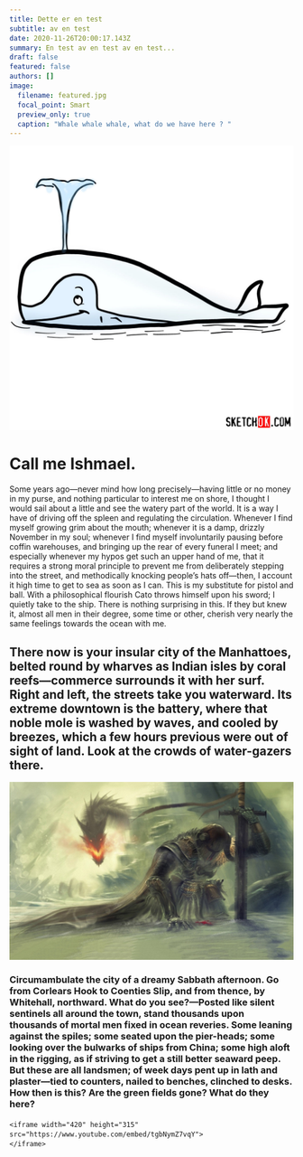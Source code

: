 ```yaml
---
title: Dette er en test
subtitle: av en test
date: 2020-11-26T20:00:17.143Z
summary: En test av en test av en test...
draft: false
featured: false
authors: []
image:
  filename: featured.jpg
  focal_point: Smart
  preview_only: true
  caption: "Whale whale whale, what do we have here ? "
---
```

<!--StartFragment-->

![](featured.jpg)

# Call me Ishmael.

Some years ago—never mind how long precisely—having little or no money in my purse, and nothing particular to interest me on shore, I thought I would sail about a little and see the watery part of the world. It is a way I have of driving off the spleen and regulating the circulation. Whenever I find myself growing grim about the mouth; whenever it is a damp, drizzly November in my soul; whenever I find myself involuntarily pausing before coffin warehouses, and bringing up the rear of every funeral I meet; and especially whenever my hypos get such an upper hand of me, that it requires a strong moral principle to prevent me from deliberately stepping into the street, and methodically knocking people’s hats off—then, I account it high time to get to sea as soon as I can. This is my substitute for pistol and ball. With a philosophical flourish Cato throws himself upon his sword; I quietly take to the ship. There is nothing surprising in this. If they but knew it, almost all men in their degree, some time or other, cherish very nearly the same feelings towards the ocean with me.

## There now is your insular city of the Manhattoes, belted round by wharves as Indian isles by coral reefs—commerce surrounds it with her surf. Right and left, the streets take you waterward. Its extreme downtown is the battery, where that noble mole is washed by waves, and cooled by breezes, which a few hours previous were out of sight of land. Look at the crowds of water-gazers there.

![Dragon](3rvx8ei.jpeg "en drage")

### Circumambulate the city of a dreamy Sabbath afternoon. Go from Corlears Hook to Coenties Slip, and from thence, by Whitehall, northward. What do you see?—Posted like silent sentinels all around the town, stand thousands upon thousands of mortal men fixed in ocean reveries. Some leaning against the spiles; some seated upon the pier-heads; some looking over the bulwarks of ships from China; some high aloft in the rigging, as if striving to get a still better seaward peep. But these are all landsmen; of week days pent up in lath and plaster—tied to counters, nailed to benches, clinched to desks. How then is this? Are the green fields gone? What do they here?

`<iframe width="420" height="315"`\
`src="https://www.youtube.com/embed/tgbNymZ7vqY">`\
`</iframe>`

<!--EndFragment-->